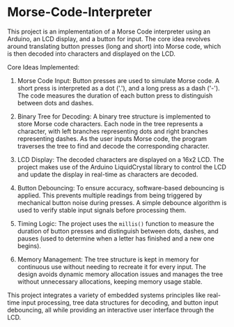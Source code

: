 # Morse-Code-Interpreter
This project is an implementation of a Morse Code interpreter using an Arduino, an LCD display, and a button for input. The core idea revolves around translating button presses (long and short) into Morse code, which is then decoded into characters and displayed on the LCD.

Core Ideas Implemented:

1.  Morse Code Input: Button presses are used to simulate Morse code. A short press is interpreted as a dot ('.'), and a long press as a dash ('-'). The code measures the duration of each button press to distinguish between dots and dashes.
   
2.  Binary Tree for Decoding: A binary tree structure is implemented to store Morse code characters. Each node in the tree represents a character, with left branches representing dots and right branches representing dashes. As the user inputs Morse code, the program traverses the tree to find and decode the corresponding character.

3. LCD Display: The decoded characters are displayed on a 16x2 LCD. The project makes use of the Arduino LiquidCrystal library to control the LCD and update the display in real-time as characters are decoded.

4. Button Debouncing: To ensure accuracy, software-based debouncing is applied. This prevents multiple readings from being triggered by mechanical button noise during presses. A simple debounce algorithm is used to verify stable input signals before processing them.

5. Timing Logic: The project uses the `millis()` function to measure the duration of button presses and distinguish between dots, dashes, and pauses (used to determine when a letter has finished and a new one begins).

6. Memory Management: The tree structure is kept in memory for continuous use without needing to recreate it for every input. The design avoids dynamic memory allocation issues and manages the tree without unnecessary allocations, keeping memory usage stable.

This project integrates a variety of embedded systems principles like real-time input processing, tree data structures for decoding, and button input debouncing, all while providing an interactive user interface through the LCD.
